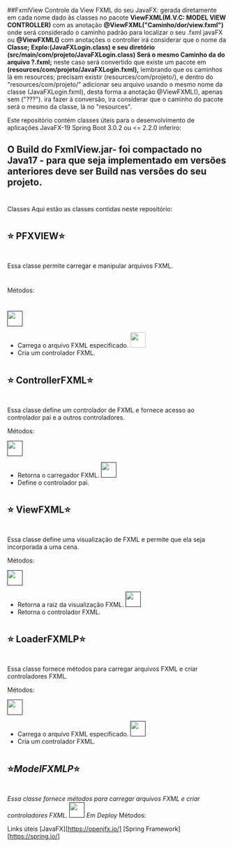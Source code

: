 ##FxmlView
Controle da View FXML do seu JavaFX: gerada diretamente em cada nome dado às classes no pacote **ViewFXML(M.V.C: MODEL VIEW CONTROLLER)** com as anotação **@ViewFXML("Caminho/dor/view.fxml")** onde será considerado o caminho padrão para localizar o seu .fxml javaFX ou **@ViewFXML()** com anotações o controller irá considerar que o nome da **Classe; Explo:(JavaFXLogin.class) e seu diretório (src/main/com/projeto/JavaFXLogin.class) Será o mesmo Caminho da do arquivo ?.fxml;** neste caso será convertido que existe um pacote em **(resources/com/projeto/JavaFXLogin.fxml),** lembrando que os caminhos lá em resources; precisam existir (resources/com/projeto/), e dentro do "resources/com/projeto/" adicionar seu arquivo usando o mesmo nome da classe (JavaFXLogin.fxml), desta forma a anotação  @ViewFXML(), apenas sem ("???"). ira fazer à conversão, ira considerar que o caminho do pacote será o mesmo da classe, lá no "resources".

Este repositório contém classes úteis para o desenvolvimento de aplicações JavaFX-19 Spring Boot 3.0.2  ou <= 2.2.0 inferiro:
## O Build do  FxmlView.jar- foi compactado no Java17 - para que seja implementado em versões anteriores deve ser Build nas versões do seu projeto.
#
Classes
Aqui estão as classes contidas neste repositório:
#
## ⭐️ PFXVIEW⭐️
#
Essa classe permite carregar e manipular arquivos FXML.
#
Métodos:
#
<a href=""><img height= "35" src= "https://img.shields.io/badge/loadFXML()-1F2E3E?label=loadFXML&style=for-the-badge&logo=eclipseide&logoColor=00FF00"></a>
 - Carrega o arquivo FXML especificado.
<a ><img height= "35" src= "https://img.shields.io/badge/create()-1F2E3E?label=create&style=for-the-badge&logo=eclipseide&logoColor=00FF00"></a>
 - Cria um controlador FXML.
#
## ⭐️ ControllerFXML⭐️
#
Essa classe define um controlador de FXML e fornece acesso ao controlador pai e a outros controladores.

Métodos:

<a href=""><img height= "35" src= "https://img.shields.io/badge/getFXMLLoader()-1F2E3E?label=getFXMLLoader&style=for-the-badge&logo=eclipseide&logoColor=00FF00"></a>
 - Retorna o carregador FXML.
<a href=""><img height= "35" src= "https://img.shields.io/badge/setParentController()-1F2E3E?label=setParentController&style=for-the-badge&logo=eclipseide&logoColor=00FF00"></a>
- Define o controlador pai.
#
## ⭐️ ViewFXML⭐️
#
Essa classe define uma visualização de FXML e permite que ela seja incorporada a uma cena.

Métodos:

<a href=""><img height= "35" src= "https://img.shields.io/badge/getRoot()-1F2E3E?label=getRoot&style=for-the-badge&logo=eclipseide&logoColor=00FF00"></a>
 - Retorna a raiz da visualização FXML.
<a href=""><img height= "35" src= "https://img.shields.io/badge/getController()-1F2E3E?label=getController&style=for-the-badge&logo=eclipseide&logoColor=00FF00"></a>
 - Retorna o controlador FXML.
#
## ⭐️ LoaderFXMLP⭐️
#
Essa classe fornece métodos para carregar arquivos FXML e criar controladores FXML.

Métodos:

<a href=""><img height= "35" src= "https://img.shields.io/badge/loadFXML()-1F2E3E?label=loadFXML&style=for-the-badge&logo=eclipseide&logoColor=00FF00"></a>
 - Carrega o arquivo FXML especificado.
<a href=""><img height= "35" src= "https://img.shields.io/badge/createController()-1F2E3E?label=createController&style=for-the-badge&logo=eclipseide&logoColor=00FF00"></a>
- Cria um controlador FXML.
##
#
## ⭐️*ModelFXMLP*⭐️
#
*Essa classe fornece métodos para carregar arquivos FXML e criar controladores FXML.*
<a href=""><img height= "35" src= "https://img.shields.io/badge/loadFXML()-1F2E3E?label=loadFXML&style=for-the-badge&logo=eclipseide&logoColor=00FF00"></a>
*Em Deploy*
Métodos:

Links úteis
[JavaFX][https://openjfx.io/]
[Spring Framework][https://spring.io/]
#
